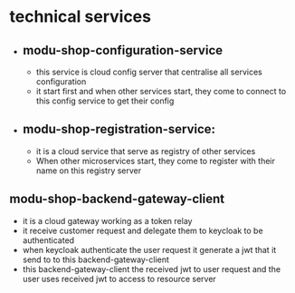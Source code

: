 # technical services
- ## modu-shop-configuration-service
  - this service is cloud config server that centralise all services configuration
  - it start first and when other services start, they come to connect to this config service to get their config
- ## modu-shop-registration-service:
  - it is a cloud service that serve as registry of other services
  - When other microservices start, they come to register with their name on this registry server
 
## modu-shop-backend-gateway-client
- it is a cloud gateway working as a token relay
- it receive customer request and delegate them to keycloak to be authenticated
- when keycloak authenticate the user request it generate a jwt that it send to to this backend-gateway-client
- this backend-gateway-client the received jwt to user request and the user uses received jwt to access to resource server
